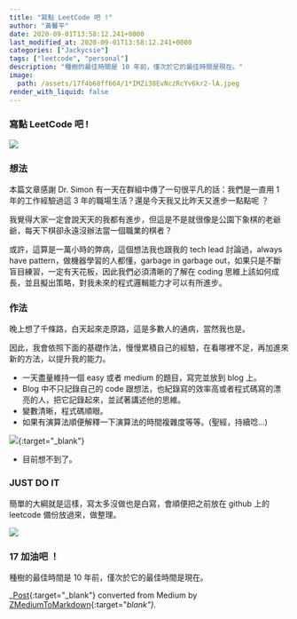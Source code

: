 ```yaml
---
title: "寫點 LeetCode 吧 !"
author: "黃馨平"
date: 2020-09-01T13:58:12.241+0000
last_modified_at: 2020-09-01T13:58:12.241+0000
categories: ["Jackycsie"]
tags: ["leetcode", "personal"]
description: "種樹的最佳時間是 10 年前，僅次於它的最佳時間是現在。"
image:
  path: /assets/17f4b68ff664/1*IMZi38EvNczRcYv6kr2-lA.jpeg
render_with_liquid: false
---
```


### 寫點 LeetCode 吧 \!


![](/assets/17f4b68ff664/1*IMZi38EvNczRcYv6kr2-lA.jpeg)

### 想法

本篇文章感謝 Dr\. Simon 有一天在群組中傳了一句很平凡的話：我們是一直用 1 年的工作經驗過這 3 年的職場生活？還是今天我又比昨天又進步一點點呢 ？

我覺得大家一定會說天天的我都有進步，但這是不是就很像是公園下象棋的老爺爺，每天下棋卻永遠沒辦法當一個職業的棋者？

或許，這算是一萬小時的弊病，這個想法我也跟我的 tech lead 討論過，always have pattern，做機器學習的人都懂，garbage in garbage out，如果只是不斷盲目練習，一定有天花板，因此我們必須清晰的了解在 coding 思維上該如何成長，並且擬出策略，對我未來的程式邏輯能力才可以有所進步。
### 作法

晚上想了千條路，白天起來走原路，這是多數人的通病，當然我也是。

因此，我會依照下面的基礎作法，慢慢累積自己的經驗，在看哪裡不足，再加進來新的方法，以提升我的能力。
- 一天盡量維持一個 easy 或者 medium 的題目，寫完並放到 blog 上。
- Blog 中不只記錄自己的 code 跟想法，也紀錄寫的效率高或者程式碼寫的漂亮的人，把它記錄起來，並試著講述他的思維。
- 變數清晰，程式碼順眼。
- 如果有演算法順便解釋一下演算法的時間複雜度等等。\(聖經，持續唸…\)



[![](https://im1.book.com.tw/image/getImage?i=https://www.books.com.tw/img/001/079/68/0010796820.jpg&v=5b76a3bfk&w=1146&h=600)](https://www.books.com.tw/products/0010796820){:target="_blank"}

- 目前想不到了。

### JUST DO IT

簡單的大綱就是這樣，寫太多沒做也是白寫，會順便把之前放在 github 上的 leetcode 備份放過來，做整理。


![](/assets/17f4b68ff664/1*rJbBFVgVElg9rzHoT5MFJA.jpeg)

### 17 加油吧 ！

種樹的最佳時間是 10 年前，僅次於它的最佳時間是現在。



_[Post](https://medium.com/jacky-life/%E5%AF%AB%E9%BB%9E-leetcode-%E5%90%A7-17f4b68ff664){:target="_blank"} converted from Medium by [ZMediumToMarkdown](https://github.com/ZhgChgLi/ZMediumToMarkdown){:target="_blank"}._
